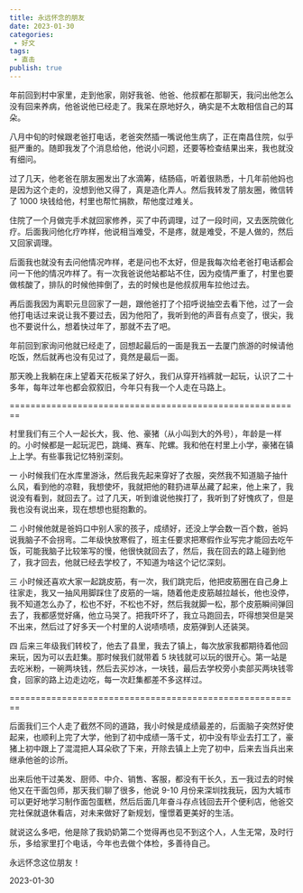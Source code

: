 ```yaml
---
title: 永远怀念的朋友
date: 2023-01-30
categories:
 - 好文
tags:
 - 直击
publish: true
---
```

年前回到村中家里，走到他家，刚好我爸、他爸、他叔都在那聊天，我问出他怎么没有回来养病，他爸说他已经走了。我呆在原地好久，确实是不太敢相信自己的耳朵。

八月中旬的时候跟老爸打电话，老爸突然插一嘴说他生病了，正在南昌住院，似乎挺严重的。随即我发了个消息给他，他说小问题，还要等检查结果出来，我也就没有细问。

过了几天，他老爸在朋友圈发出了水滴筹，结肠癌，听着很熟悉，十几年前他妈也是因为这个走的，没想到他又得了，真是造化弄人。然后我转发了朋友圈，微信转了 1000 块钱给他，村里也帮忙捐款，帮他度过难关。

住院了一个月做完手术就回家修养，买了中药调理，过了一段时间，又去医院做化疗。后面我问他化疗咋样，他说相当难受，不是疼，就是难受，不是人做的，然后又回家调理。

后面我也就没有去问他情况咋样，老是问也不太好，但是我每次给老爸打电话都会问一下他的情况咋样了。有一次我爸说他站都站不住，因为疫情严重了，村里也要做核酸了，排队的时候他摔倒了，去的时候也是他叔叔用车拉他过去。

再后面我因为离职元旦回家了一趟，跟他爸打了个招呼说抽空去看下他，过了一会他打电话过来说让我不要过去，因为他阳了，我听到他的声音有点变了，很尖，我也不要说什么，想着快过年了，那就不去了吧。

年前回到家询问他就已经走了，回想起最后的一面是我五一去厦门旅游的时候请他吃饭，然后就再也没有见过了，竟然是最后一面。

那天晚上我躺在床上望着天花板呆了好久，我们从穿开裆裤就一起玩，认识了二十多年，每年过年也都会叙叙旧，今年只有我一个人走在马路上。

========================================================

村里我们有三个人一起长大，我、他、豪猪（从小叫到大的外号），年龄是一样的。小时候都是一起玩泥巴，跳绳、赛车、陀螺。我和他在村里上小学，豪猪在镇上上学。有些事我记忆特别深刻。

一
小时候我们在水库里游泳，然后我先起来穿好了衣服，突然我不知道脑子抽什么风，看到他的凉鞋，我想使坏，我就把他的鞋扔进草丛藏了起来，他上来了，我说没有看到，就回去了。过了几天，听到谁说他挨打了，我听到了好愧疚了，但是我也没有说出来，现在想想也挺抱歉的。

二
小时候他就是爸妈口中别人家的孩子，成绩好，还没上学会数一百个数，爸妈说我脑子不会拐弯。二年级快放寒假了，班主任要求把寒假作业写完才能回去吃午饭，可能我脑子比较笨写的慢，他很快就回去了，然后，我在回去的路上碰到他了，我才回去，他就已经去学校了，不知道为啥这个记忆深刻。

三
小时候还喜欢大家一起跳皮筋，有一次，我们跳完后，他把皮筋圈在自己身上往家走，我又一抽风用脚踩住了皮筋的一端，随着他走皮筋越拉越长，他也没停，我不知道怎么办了，松也不好，不松也不好，然后我就脚一松，那个皮筋瞬间弹回去了，我都感觉好痛，他立马哭了。把我吓坏了，我立马跑回去，吓得想哭但是哭不出来，然后过了好多天一个村里的人说啧啧啧，皮筋弹到人还装哭。

四
后来三年级我们转校了，他去了县里，我去了镇上，每次放家我都期待着他回来玩，因为可以去赶集。那时候我们就带着 5 块钱就可以玩的很开心。第一站是去吃米粉，一碗两块钱，然后去买炒冰，一块钱，最后去学校旁小卖部买两块钱零食，回家的路上边走边吃，每一次赶集都差不多这样过。

========================================================

后面我们三个人走了截然不同的道路，我小时候是成绩最差的，后面脑子突然好使起来，也顺利上完了大学，他到了初中成绩一落千丈，初中没有毕业去打工了，豪猪上初中跟上了混混把人耳朵砍了下来，开除去镇上上完了初中，后来去当兵出来继承他爸的诊所。

出来后他干过美发、厨师、中介、销售、客服，都没有干长久，五一我过去的时候他又在干面包师，那天我们聊了很多，他说 9-10 月份来深圳找我玩，因为大城市可以更好地学习制作面包蛋糕，然后后面几年奋斗存点钱回去开个便利店，他爸交完社保就退休看店，对未来做好了新规划，憧憬着更美好的生活。

就说这么多吧，他是除了我奶奶第二个觉得再也见不到这个人，人生无常，及时行乐，多给家里打个电话，今年也去做个体检，多善待自己。

永远怀念这位朋友！

2023-01-30